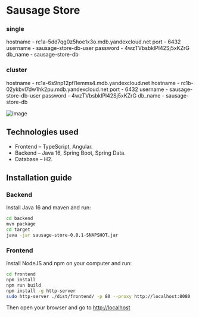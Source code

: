 # Sausage Store

### single
hostname - rc1a-5dd7qg0z5hoe1x3o.mdb.yandexcloud.net
port     - 6432
username - sausage-store-db-user
password - 4wzTVbsbklPl42Sj5xKZrG
db_name  - sausage-store-db
### cluster
hostname - rc1a-6s9np12pfl1emms4.mdb.yandexcloud.net
hostname - rc1b-02ykbvl7dw1hk2pu.mdb.yandexcloud.net
port     - 6432
username - sausage-store-db-user
password - 4wzTVbsbklPl42Sj5xKZrG
db_name  - sausage-store-db

![image](https://user-images.githubusercontent.com/9394918/121517767-69db8a80-c9f8-11eb-835a-e98ca07fd995.png)


## Technologies used

* Frontend – TypeScript, Angular.
* Backend  – Java 16, Spring Boot, Spring Data.
* Database – H2.

## Installation guide
### Backend

Install Java 16 and maven and run:

```bash
cd backend
mvn package
cd target
java -jar sausage-store-0.0.1-SNAPSHOT.jar
```

### Frontend

Install NodeJS and npm on your computer and run:

```bash
cd frontend
npm install
npm run build
npm install -g http-server
sudo http-server ./dist/frontend/ -p 80 --proxy http://localhost:8080
```

Then open your browser and go to [http://localhost](http://localhost)
